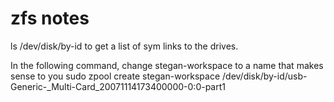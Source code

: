 # zfs notes






ls /dev/disk/by-id 
to get a list of sym links to the drives.

In the following command, change stegan-workspace to a name that makes sense to you
sudo zpool create stegan-workspace /dev/disk/by-id/usb-Generic-_Multi-Card_20071114173400000-0:0-part1
